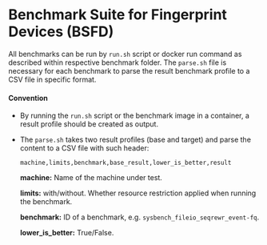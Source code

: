 # Benchmark Suite for Fingerprint Devices (BSFD)All benchmarks can be run by `run.sh` script or docker run command as described within respective benchmark folder. The `parse.sh` file is necessary for each benchmark to parse the result benchmark profile to a CSV file in specific format.#### Convention- By running the `run.sh` script or the benchmark image in a container, a result profile should be created as output.- The `parse.sh` takes two result profiles (base and target) and parse the content to a CSV file with such header:    ```    machine,limits,benchmark,base_result,lower_is_better,result    ```        **machine:** Name of the machine under test.        **limits:** with/without. Whether resource restriction applied when running the benchmark.        **benchmark:** ID of a benchmark, e.g. `sysbench_fileio_seqrewr_event-fq`.        **lower_is_better:** True/False.

